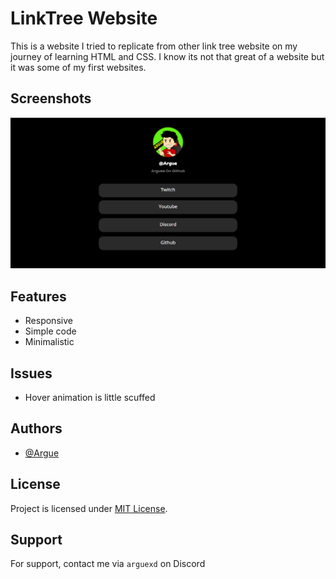 # LinkTree Website
This is a website I tried to replicate from other link tree website on my journey of learning HTML and CSS. I know its not that great of a website but it was some of my first websites.



## Screenshots

![App Screenshot](https://raw.githubusercontent.com/Arguee/LinkTree-Website/main/.github/WebsiteView.PNG)


## Features

- Responsive
- Simple code
- Minimalistic



## Issues
+ Hover animation is little scuffed

## Authors

- [@Argue](https://www.github.com/Arguee)


## License

Project is licensed under [MIT License](https://choosealicense.com/licenses/mit/).


## Support

For support, contact me via `arguexd` on Discord

